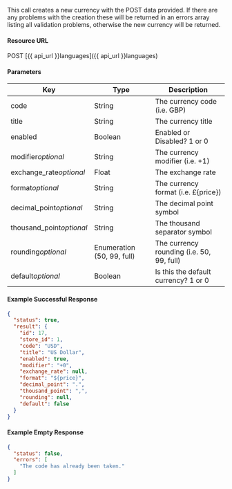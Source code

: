 This call creates a new currency with the POST data provided. If there are any problems with the creation these will be returned in an errors array listing all validation problems, otherwise the new currency will be returned.


#### Resource URL
POST [{{ api_url }}languages]({{ api_url }}languages)


#### Parameters
Key | Type | Description
--- | ---- | -----------
code | String | The currency code (i.e. GBP)
title | String | The currency title
enabled | Boolean | Enabled or Disabled? 1 or 0 
modifier*optional* | String | The currency modifier (i.e. +1) 
exchange_rate*optional* | Float | The exchange rate
format*optional* | String | The currency format (i.e. £{price})
decimal_point*optional* | String | The decimal point symbol
thousand_point*optional* | String | The thousand separator symbol
rounding*optional* | Enumeration (50, 99, full) | The currency rounding (i.e. 50, 99, full)
default*optional* | Boolean | Is this the default currency? 1 or 0

<!--code-->
#### Example Successful Response
``` json
{
  "status": true,
  "result": {
    "id": 17,
    "store_id": 1,
    "code": "USD",
    "title": "US Dollar",
    "enabled": true,
    "modifier": "+0",
    "exchange_rate": null,
    "format": "${price}",
    "decimal_point": ".",
    "thousand_point": ",",
    "rounding": null,
    "default": false
  }
}
```


#### Example Empty Response
``` json
{
  "status": false,
  "errors": [
    "The code has already been taken."
  ]
}
```
<!--/code-->